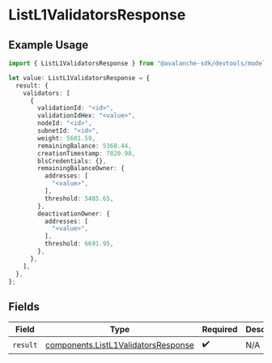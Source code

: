 # ListL1ValidatorsResponse

## Example Usage

```typescript
import { ListL1ValidatorsResponse } from "@avalanche-sdk/devtools/models/operations";

let value: ListL1ValidatorsResponse = {
  result: {
    validators: [
      {
        validationId: "<id>",
        validationIdHex: "<value>",
        nodeId: "<id>",
        subnetId: "<id>",
        weight: 5601.59,
        remainingBalance: 5368.44,
        creationTimestamp: 7020.98,
        blsCredentials: {},
        remainingBalanceOwner: {
          addresses: [
            "<value>",
          ],
          threshold: 5485.65,
        },
        deactivationOwner: {
          addresses: [
            "<value>",
          ],
          threshold: 6691.95,
        },
      },
    ],
  },
};
```

## Fields

| Field                                                                                      | Type                                                                                       | Required                                                                                   | Description                                                                                |
| ------------------------------------------------------------------------------------------ | ------------------------------------------------------------------------------------------ | ------------------------------------------------------------------------------------------ | ------------------------------------------------------------------------------------------ |
| `result`                                                                                   | [components.ListL1ValidatorsResponse](../../models/components/listl1validatorsresponse.md) | :heavy_check_mark:                                                                         | N/A                                                                                        |